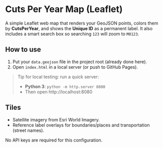 # Cuts Per Year Map (Leaflet)

A simple Leaflet web map that renders your GeoJSON points, colors them by **CutsPerYear**, and shows the **Unique ID** as a permanent label. It also includes a smart search box so searching `123` will zoom to `M0123`.

## How to use

1. Put your `data.geojson` file in the project root (already done here).
2. Open `index.html` in a local server (or push to GitHub Pages).

> Tip for local testing: run a quick server:
>
> - **Python 3**: `python -m http.server 8080`
> - Then open http://localhost:8080

## Tiles

- Satellite imagery from Esri World Imagery.
- Reference label overlays for boundaries/places and transportation (street names).

No API keys are required for this configuration.
